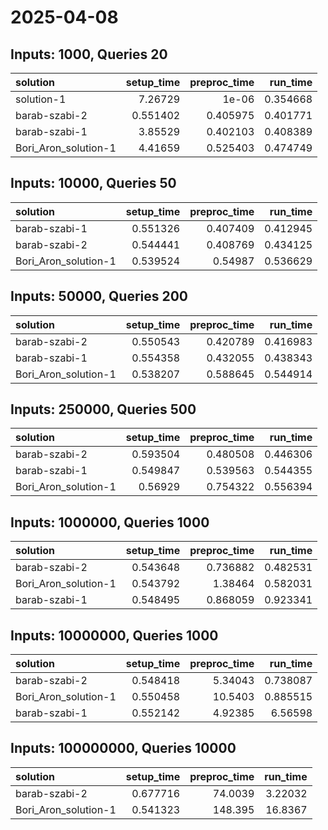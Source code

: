 # 2025-04-08

## Inputs: 1000, Queries 20

| solution             |   setup_time |   preproc_time |   run_time |
|:---------------------|-------------:|---------------:|-----------:|
| solution-1           |     7.26729  |       1e-06    |   0.354668 |
| barab-szabi-2        |     0.551402 |       0.405975 |   0.401771 |
| barab-szabi-1        |     3.85529  |       0.402103 |   0.408389 |
| Bori_Aron_solution-1 |     4.41659  |       0.525403 |   0.474749 |

## Inputs: 10000, Queries 50

| solution             |   setup_time |   preproc_time |   run_time |
|:---------------------|-------------:|---------------:|-----------:|
| barab-szabi-1        |     0.551326 |       0.407409 |   0.412945 |
| barab-szabi-2        |     0.544441 |       0.408769 |   0.434125 |
| Bori_Aron_solution-1 |     0.539524 |       0.54987  |   0.536629 |

## Inputs: 50000, Queries 200

| solution             |   setup_time |   preproc_time |   run_time |
|:---------------------|-------------:|---------------:|-----------:|
| barab-szabi-2        |     0.550543 |       0.420789 |   0.416983 |
| barab-szabi-1        |     0.554358 |       0.432055 |   0.438343 |
| Bori_Aron_solution-1 |     0.538207 |       0.588645 |   0.544914 |

## Inputs: 250000, Queries 500

| solution             |   setup_time |   preproc_time |   run_time |
|:---------------------|-------------:|---------------:|-----------:|
| barab-szabi-2        |     0.593504 |       0.480508 |   0.446306 |
| barab-szabi-1        |     0.549847 |       0.539563 |   0.544355 |
| Bori_Aron_solution-1 |     0.56929  |       0.754322 |   0.556394 |

## Inputs: 1000000, Queries 1000

| solution             |   setup_time |   preproc_time |   run_time |
|:---------------------|-------------:|---------------:|-----------:|
| barab-szabi-2        |     0.543648 |       0.736882 |   0.482531 |
| Bori_Aron_solution-1 |     0.543792 |       1.38464  |   0.582031 |
| barab-szabi-1        |     0.548495 |       0.868059 |   0.923341 |

## Inputs: 10000000, Queries 1000

| solution             |   setup_time |   preproc_time |   run_time |
|:---------------------|-------------:|---------------:|-----------:|
| barab-szabi-2        |     0.548418 |        5.34043 |   0.738087 |
| Bori_Aron_solution-1 |     0.550458 |       10.5403  |   0.885515 |
| barab-szabi-1        |     0.552142 |        4.92385 |   6.56598  |

## Inputs: 100000000, Queries 10000

| solution             |   setup_time |   preproc_time |   run_time |
|:---------------------|-------------:|---------------:|-----------:|
| barab-szabi-2        |     0.677716 |        74.0039 |    3.22032 |
| Bori_Aron_solution-1 |     0.541323 |       148.395  |   16.8367  |
